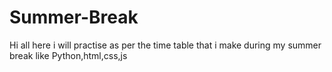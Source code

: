 # Summer-Break

Hi all
here i will practise as per the time table that i make during my summer break like Python,html,css,js
